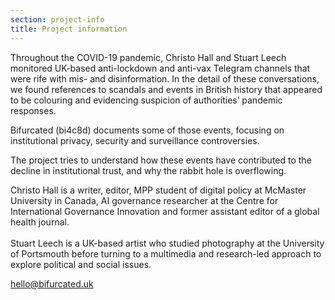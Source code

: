 ```yaml
---
section: project-info
title: Project information
---
```

Throughout the COVID-19 pandemic, Christo Hall and Stuart Leech monitored UK-based anti-lockdown and anti-vax Telegram channels that were rife with mis- and disinformation. In the detail of these conversations, we found references to scandals and events in British history that appeared to be colouring and evidencing suspicion of authorities’ pandemic responses.

Bifurcated (bi4c8d) documents some of those events, focusing on institutional privacy, security and surveillance controversies.

The project tries to understand how these events have contributed to the decline in institutional trust, and why the rabbit hole is overflowing.

Christo Hall is a writer, editor, MPP student of digital policy at McMaster University in Canada, AI governance researcher at the Centre for International Governance Innovation and former assistant editor of a global health journal.\
\
Stuart Leech is a UK-based artist who studied photography at the University of Portsmouth before turning to a multimedia and research-led approach to explore political and social issues. 

[hello@bifurcated.uk](mailto:hello@bifurcated.uk)
